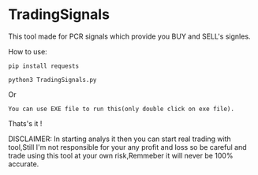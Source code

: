 # TradingSignals
This tool made for PCR signals which provide you BUY and SELL's signles.

How to use:

```pip install requests```

```python3 TradingSignals.py```

Or

```You can use EXE file to run this(only double click on exe file).```

Thats's it !

DISCLAIMER:
In starting analys it then you can start real trading with tool,Still I'm not responsible for your any profit and loss so be careful and trade using this tool at your own risk,Remmeber it will never be 100% accurate.
